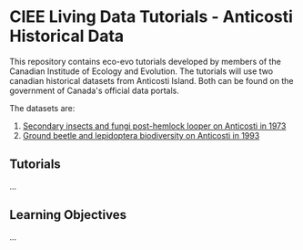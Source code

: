 # CIEE Living Data Tutorials - Anticosti Historical Data
This repository contains eco-evo tutorials developed by members of the Canadian Institude of Ecology and Evolution. The tutorials will use two canadian historical datasets from Anticosti Island. Both can be found on the government of Canada's official data portals.

The datasets are:
1. [Secondary insects and fungi post-hemlock looper on Anticosti in 1973](https://open.canada.ca/data/en/dataset/9dda09b0-649f-4002-b207-7b204eb81cbb)
2. [Ground beetle and lepidoptera biodiversity on Anticosti in 1993](https://open.canada.ca/data/en/dataset/f55b476f-534f-4d4c-aacf-3088724cc5fd)

## Tutorials
...

## Learning Objectives
...
